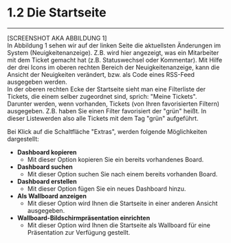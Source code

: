 # 1.2 Die Startseite

---

\[SCREENSHOT AKA ABBILDUNG 1\]  
In Abbildung 1 sehen wir auf der linken Seite die aktuellsten Änderungen im System \(Neuigkeitenanzeige\). Z.B. wird hier angezeigt, was ein Mitarbeiter mit dem Ticket gemacht hat \(z.B. Statuswechsel oder Kommentar\). Mit Hilfe der drei Icons im oberen rechten Bereich der Neuigkeitenanzeige, kann die Ansicht der Neuigkeiten verändert, bzw. als Code eines RSS-Feed ausgegeben werden.   
In der oberen rechten Ecke der Startseite sieht man eine Filterliste der Tickets, die einem selber zugeordnet sind, sprich: "Meine Tickets".  
Darunter werden, wenn vorhanden, Tickets \(von Ihren favorisierten Filtern\) ausgegeben. Z.B. haben Sie einen Filter favorisiert der "grün" heißt. In dieser Listewerden also alle Tickets mit dem Tag "grün" aufgeführt.

Bei Klick auf die Schaltfläche "Extras", werden folgende Möglichkeiten dargestellt:

* **Dashboard kopieren**
  * Mit dieser Option kopieren Sie ein bereits vorhandenes Board.
* **Dashboard suchen**
  * Mit dieser Option suchen Sie nach einem bereits vorhanden Board.
* **Dashboard erstellen**
  * Mit dieser Option fügen Sie ein neues Dashboard hinzu.
* **Als Wallboard anzeigen**
  * Mit dieser Option wird Ihnen die Startseite in einer anderen Ansicht ausgegeben.
* **Wallboard-Bildschirmpräsentation einrichten**
  * Mit dieser Option wird Ihnen die Startseite als Wallboard für eine Präsentation zur Verfügung gestellt.



